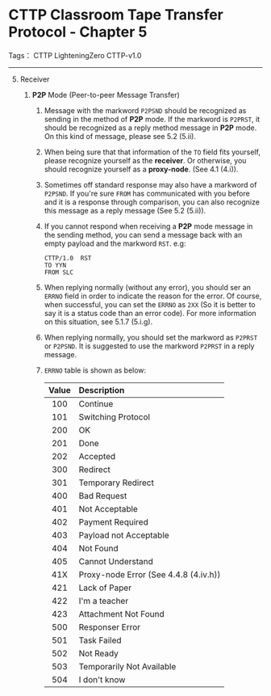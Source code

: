 # CTTP Classroom Tape Transfer Protocol - Chapter 5

Tags： CTTP LighteningZero CTTP-v1.0

---

5. Receiver

    1. **P2P** Mode (Peer-to-peer Message Transfer)

        1. Message with the markword `P2PSND` should be recognized as sending in the method of **P2P** mode. If the markword is `P2PRST`, it should be recognized as a reply method message in **P2P** mode. On this kind of message, please see 5.2 (5.ii).

        1. When being sure that that information of the `TO` field fits yourself, please recognize yourself as the **receiver**. Or otherwise, you should recognize yourself as a **proxy-node**. (See 4.1 (4.i)).

        1. Sometimes off standard response may also have a markword of `P2PSND`. If you're sure `FROM` has communicated with you before and it is a response through comparison, you can also recognize this message as a reply message (See 5.2 (5.ii)).

        1. If you cannot respond when receiving a **P2P** mode message in the sending method, you can send a message back with an empty payload and the markword `RST`. e.g:

            ```text
            CTTP/1.0  RST
            TO YYN
            FROM SLC
            ```

        1. When replying normally (without any error), you should ser an `ERRNO` field in order to indicate the reason for the error. Of course, when successful, you can set the `ERRNO` as `2XX` (So it is better to say it is a status code than an error code). For more information on this situation, see 5.1.7 (5.i.g).

        1. When replying normally, you should set the markword as `P2PRST` or `P2PSND`. It is suggested to use the markword `P2PRST` in a reply message.

        1. `ERRNO` table is shown as below:

            | Value | Description                           |
            | :---: | :------------------------------------ |
            |  100  | Continue                              |
            |  101  | Switching Protocol                    |
            |  200  | OK                                    |
            |  201  | Done                                  |
            |  202  | Accepted                              |
            |  300  | Redirect                              |
            |  301  | Temporary Redirect                    |
            |  400  | Bad Request                           |
            |  401  | Not Acceptable                        |
            |  402  | Payment Required                      |
            |  403  | Payload not Acceptable                |
            |  404  | Not Found                             |
            |  405  | Cannot Understand                     |
            |  41X  | Proxy-node Error (See 4.4.8 (4.iv.h)) |
            |  421  | Lack of Paper                         |
            |  422  | I'm a teacher                         |
            |  423  | Attachment Not Found                  |
            |  500  | Responser Error                       |
            |  501  | Task Failed                           |
            |  502  | Not Ready                             |
            |  503  | Temporarily Not Available             |
            |  504  | I don't know                          |
